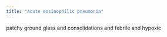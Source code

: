 ```yaml
---
title: "Acute eosinophilic pneumonia"
---
```

patchy ground glass and consolidations and febrile and hypoxic

